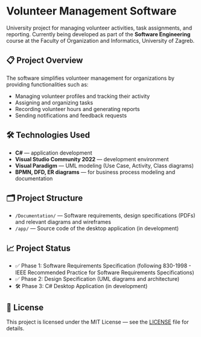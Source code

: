 # Volunteer Management Software

University project for managing volunteer activities, task assignments, and reporting. Currently being developed as part of the **Software Engineering** course at the Faculty of Organization and Informatics, University of Zagreb.

## 📋 Project Overview
The software simplifies volunteer management for organizations by providing functionalities such as:
- Managing volunteer profiles and tracking their activity
- Assigning and organizing tasks
- Recording volunteer hours and generating reports
- Sending notifications and feedback requests

## 🛠️ Technologies Used
- **C#** — application development
- **Visual Studio Community 2022** — development environment
- **Visual Paradigm** — UML modeling (Use Case, Activity, Class diagrams)
- **BPMN, DFD, ER diagrams** — for business process modeling and documentation

## 🗂️ Project Structure
- `/Documentation/` — Software requirements, design specifications (PDFs) and relevant diagrams and wireframes
- `/app/` — Source code of the desktop application (in development)

## 📈 Project Status
- ✅ Phase 1: Software Requirements Specification (following 830-1998 - IEEE Recommended Practice for Software Requirements Specifications)
- ✅ Phase 2: Design Specification (UML diagrams and architecture)
- 🛠️ Phase 3: C# Desktop Application (in development)

## 📄 License
This project is licensed under the MIT License — see the [LICENSE](./LICENSE) file for details.

